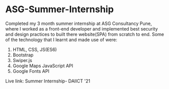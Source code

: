 # ASG-Summer-Internship
Completed my 3 month summer internship at ASG Consultancy Pune, where I worked as a front-end developer and implemented best security and design practices to built there website(SPA) from scratch to end. 
Some of the technology that I learnt and made use of were:
1. HTML, CSS, JS(ES6)
2. Bootstrap 
3. Swiper.js
4. Google Maps JavaScript API
5. Google Fonts API



Live link:
Summer Internship- DAIICT '21 
